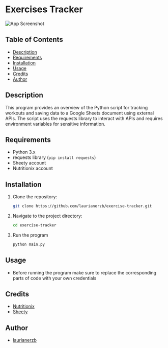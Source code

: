 # Exercises Tracker

![App Screenshot]()

## Table of Contents

- [Description](#description)
- [Requirements](#requirements)
- [Installation](#installation)
- [Usage](#usage)
- [Credits](#credits)
- [Author](#author)

## Description
This program provides an overview of the Python script for tracking workouts 
and saving data to a Google Sheets document using external APIs. The script uses the 
requests library to interact with APIs and requires environment variables for sensitive 
information.

## Requirements
- Python 3.x
- requests library (`pip install requests`)
- Sheety account
- Nutritionix account

## Installation
1. Clone the repository:
   ```bash
   git clone https://github.com/laurianerzb/exercise-tracker.git
2. Navigate to the project directory:
   ```bash 
   cd exercise-tracker
3. Run the program
   ```bash
   python main.py

## Usage
- Before running the program make sure to replace the corresponding parts of code
with your own credentials

## Credits
- [Nutritionix](https://www.nutritionix.com/business/api)
- [Sheety](https://sheety.co/)

## Author
- [laurianerzb](https://github.com/laurianerzb)
